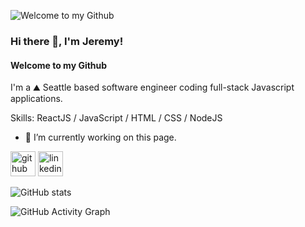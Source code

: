 ![Welcome to my Github](https://thumbs.gfycat.com/IdenticalNewGrosbeak-size_restricted.gif)
### Hi there 👋, I'm Jeremy!
#### Welcome to my Github

I'm a ⛰️ Seattle based software engineer coding full-stack Javascript applications.

Skills: ReactJS / JavaScript / HTML / CSS / NodeJS

- 🔭 I’m currently working on this page. 


[<img src='https://cdn.jsdelivr.net/npm/simple-icons@3.0.1/icons/github.svg' alt='github' height='40'>](https://github.com/jquihano)  [<img src='https://cdn.jsdelivr.net/npm/simple-icons@3.0.1/icons/linkedin.svg' alt='linkedin' height='40'>](https://www.linkedin.com/in/https://www.linkedin.com/in/jeremy-quihano//)  

![GitHub stats](https://github-readme-stats.vercel.app/api?username=jquihano&show_icons=true)  

![GitHub Activity Graph](https://activity-graph.herokuapp.com/graph?username=jquihano)  

